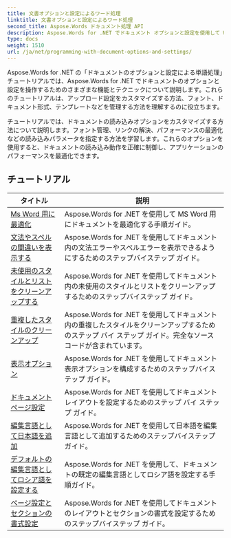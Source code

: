 ```yaml
---
title: 文書オプションと設定によるワード処理
linktitle: 文書オプションと設定によるワード処理
second_title: Aspose.Words ドキュメント処理 API
description: Aspose.Words for .NET でドキュメント オプションと設定を使用して Word ドキュメントの動作をカスタマイズおよび制御する方法を学びます。チュートリアルでは、ドキュメント プロパティなどのさまざまな機能について説明します。
type: docs
weight: 1510
url: /ja/net/programming-with-document-options-and-settings/
---
```

Aspose.Words for .NET の「ドキュメントのオプションと設定による単語処理」チュートリアルでは、Aspose.Words for .NET でドキュメントのオプションと設定を操作するためのさまざまな機能とテクニックについて説明します。これらのチュートリアルは、アップロード設定をカスタマイズする方法、フォント、ドキュメント形式、テンプレートなどを管理する方法を理解するのに役立ちます。

チュートリアルでは、ドキュメントの読み込みオプションをカスタマイズする方法について説明します。フォント管理、リンクの解決、パフォーマンスの最適化などの読み込みパラメータを指定する方法を学習します。これらのオプションを使用すると、ドキュメントの読み込み動作を正確に制御し、アプリケーションのパフォーマンスを最適化できます。

 ## チュートリアル
| タイトル | 説明 |
| --- | --- |
| [Ms Word 用に最適化](./optimize-for-ms-word/) | Aspose.Words for .NET を使用して MS Word 用にドキュメントを最適化する手順ガイド。 |
| [文法やスペルの間違いを表示する](./show-grammatical-and-spelling-errors/) | Aspose.Words for .NET を使用してドキュメント内の文法エラーやスペルエラーを表示できるようにするためのステップバイステップ ガイド。 |
| [未使用のスタイルとリストをクリーンアップする](./cleanup-unused-styles-and-lists/) | Aspose.Words for .NET を使用してドキュメント内の未使用のスタイルとリストをクリーンアップするためのステップバイステップ ガイド。 |
| [重複したスタイルのクリーンアップ](./cleanup-duplicate-style/) | Aspose.Words for .NET を使用してドキュメント内の重複したスタイルをクリーンアップするためのステップ バイ ステップ ガイド。完全なソース コードが含まれています。 |
| [表示オプション](./view-options/) | Aspose.Words for .NET を使用してドキュメント表示オプションを構成するためのステップバイステップ ガイド。 |
| [ドキュメントページ設定](./document-page-setup/) | Aspose.Words for .NET を使用してドキュメント レイアウトを設定するためのステップ バイ ステップ ガイド。 |
| [編集言語として日本語を追加](./add-japanese-as-editing-languages/) | Aspose.Words for .NET を使用して日本語を編集言語として追加するためのステップバイステップ ガイド。 |
| [デフォルトの編集言語としてロシア語を設定する](./set-russian-as-default-editing-language/) | Aspose.Words for .NET を使用して、ドキュメントの既定の編集言語としてロシア語を設定する手順ガイド。 |
| [ページ設定とセクションの書式設定](./set-page-setup-and-section-formatting/) | Aspose.Words for .NET を使用してドキュメントのレイアウトとセクションの書式を設定するためのステップバイステップ ガイド。 |